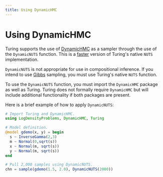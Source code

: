 ```yaml
---
title: Using DynamicHMC
---
```


# Using DynamicHMC

Turing supports the use of [DynamicHMC](https://github.com/tpapp/DynamicHMC.jl) as a sampler through the use of the `DynamicNUTS` function. This is a [faster](https://github.com/TuringLang/Turing.jl/issues/559) version of Turing's native `NUTS` implementation.


`DynamicNUTS` is not appropriate for use in compositional inference. If you intend to use [Gibbs](http://turing.ml/docs/library/#-turinggibbs--type) sampling, you must use Turing's native `NUTS` function.


To use the `DynamicNUTS` function, you must import the `DynamicHMC` package as well as Turing. Turing does not formally require `DynamicHMC` but will include additional functionality if both packages are present.


Here is a brief example of how to apply `DynamicNUTS`:


```julia
# Import Turing and DynamicHMC.
using LogDensityProblems, DynamicHMC, Turing

# Model definition.
@model gdemo(x, y) = begin
  s ~ InverseGamma(2,3)
  m ~ Normal(0,sqrt(s))
  x ~ Normal(m, sqrt(s))
  y ~ Normal(m, sqrt(s))
end

# Pull 2,000 samples using DynamicNUTS.
chn = sample(gdemo(1.5, 2.0), DynamicNUTS(2000))
```

